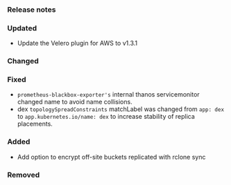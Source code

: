 ### Release notes

### Updated

- Update the Velero plugin for AWS to v1.3.1

### Changed

### Fixed

- `prometheus-blackbox-exporter's` internal thanos servicemonitor changed name to avoid name collisions.
- dex `topologySpreadConstraints` matchLabel was changed from `app: dex` to `app.kubernetes.io/name: dex` to increase stability of replica placements.

### Added

- Add option to encrypt off-site buckets replicated with rclone sync

### Removed
